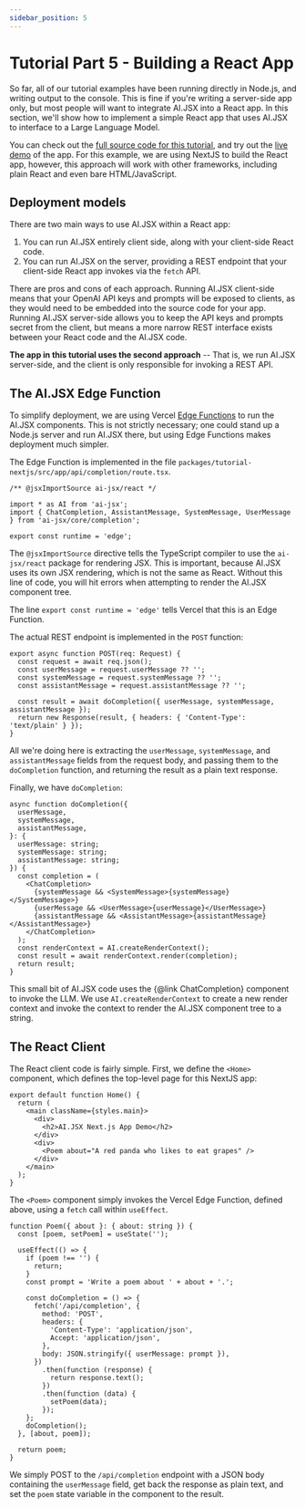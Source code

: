 ```yaml
---
sidebar_position: 5
---
```


# Tutorial Part 5 - Building a React App

So far, all of our tutorial examples have been running directly in Node.js, and writing
output to the console. This is fine if you're writing a server-side app only, but most
people will want to integrate AI.JSX into a React app. In this section, we'll show
how to implement a simple React app that uses AI.JSX to interface to a Large Language Model.

You can check out the [full source code for this tutorial](https://github.com/fixie-ai/ai-jsx/tree/main/packages/tutorial-nextjs), and try out the [live demo](https://tutorial-nextjs-psi.vercel.app/) of the app. For this example,
we are using NextJS to build the React app, however, this approach will work with other frameworks,
including plain React and even bare HTML/JavaScript.

## Deployment models

There are two main ways to use AI.JSX within a React app:

1. You can run AI.JSX entirely client side, along with your client-side React code.
2. You can run AI.JSX on the server, providing a REST endpoint that your client-side
   React app invokes via the `fetch` API.

There are pros and cons of each approach. Running AI.JSX client-side means that your
OpenAI API keys and prompts will be exposed to clients, as they would need to be embedded
into the source code for your app. Running AI.JSX server-side allows you to keep the
API keys and prompts secret from the client, but means a more narrow REST interface
exists between your React code and the AI.JSX code.

**The app in this tutorial uses the second approach** -- That is, we run AI.JSX server-side,
and the client is only responsible for invoking a REST API.

## The AI.JSX Edge Function

To simplify deployment, we are using Vercel [Edge Functions](https://vercel.com/docs/concepts/functions/edge-functions) to run the AI.JSX components. This is not strictly necessary; one
could stand up a Node.js server and run AI.JSX there, but using Edge Functions makes
deployment much simpler.

The Edge Function is implemented in the file `packages/tutorial-nextjs/src/app/api/completion/route.tsx`.

```tsx filename="packages/tutorial-nextjs/src/app/api/completion/route.tsx"
/** @jsxImportSource ai-jsx/react */

import * as AI from 'ai-jsx';
import { ChatCompletion, AssistantMessage, SystemMessage, UserMessage } from 'ai-jsx/core/completion';

export const runtime = 'edge';
```

The `@jsxImportSource` directive tells the TypeScript compiler to use the `ai-jsx/react`
package for rendering JSX. This is important, because AI.JSX uses its own JSX rendering,
which is not the same as React. Without this line of code, you will hit errors when
attempting to render the AI.JSX component tree.

The line `export const runtime = 'edge'` tells Vercel that this is an Edge Function.

The actual REST endpoint is implemented in the `POST` function:

```tsx filename="packages/tutorial-nextjs/src/app/api/completion/route.tsx"
export async function POST(req: Request) {
  const request = await req.json();
  const userMessage = request.userMessage ?? '';
  const systemMessage = request.systemMessage ?? '';
  const assistantMessage = request.assistantMessage ?? '';

  const result = await doCompletion({ userMessage, systemMessage, assistantMessage });
  return new Response(result, { headers: { 'Content-Type': 'text/plain' } });
}
```

All we're doing here is extracting the `userMessage`, `systemMessage`, and `assistantMessage`
fields from the request body, and passing them to the `doCompletion` function, and returning
the result as a plain text response.

Finally, we have `doCompletion`:

```tsx filename="packages/tutorial-nextjs/src/app/api/completion/route.tsx"
async function doCompletion({
  userMessage,
  systemMessage,
  assistantMessage,
}: {
  userMessage: string;
  systemMessage: string;
  assistantMessage: string;
}) {
  const completion = (
    <ChatCompletion>
      {systemMessage && <SystemMessage>{systemMessage}</SystemMessage>}
      {userMessage && <UserMessage>{userMessage}</UserMessage>}
      {assistantMessage && <AssistantMessage>{assistantMessage}</AssistantMessage>}
    </ChatCompletion>
  );
  const renderContext = AI.createRenderContext();
  const result = await renderContext.render(completion);
  return result;
}
```

This small bit of AI.JSX code uses the {@link ChatCompletion} component to invoke the
LLM. We use `AI.createRenderContext` to create a new render context and invoke the
context to render the AI.JSX component tree to a string.

## The React Client

The React client code is fairly simple. First, we define the `<Home>` component, which
defines the top-level page for this NextJS app:

```tsx filename="packages/tutorial-nextjs/src/app/page.tsx"
export default function Home() {
  return (
    <main className={styles.main}>
      <div>
        <h2>AI.JSX Next.js App Demo</h2>
      </div>
      <div>
        <Poem about="A red panda who likes to eat grapes" />
      </div>
    </main>
  );
}
```

The `<Poem>` component simply invokes the Vercel Edge Function, defined above, using
a `fetch` call within `useEffect`.

```tsx filename="packages/tutorial-nextjs/src/app/page.tsx"
function Poem({ about }: { about: string }) {
  const [poem, setPoem] = useState('');

  useEffect(() => {
    if (poem !== '') {
      return;
    }
    const prompt = 'Write a poem about ' + about + '.';

    const doCompletion = () => {
      fetch('/api/completion', {
        method: 'POST',
        headers: {
          'Content-Type': 'application/json',
          Accept: 'application/json',
        },
        body: JSON.stringify({ userMessage: prompt }),
      })
        .then(function (response) {
          return response.text();
        })
        .then(function (data) {
          setPoem(data);
        });
    };
    doCompletion();
  }, [about, poem]);

  return poem;
}
```

We simply POST to the `/api/completion` endpoint with a JSON body containing the `userMessage`
field, get back the response as plain text, and set the `poem` state variable in the
component to the result.
